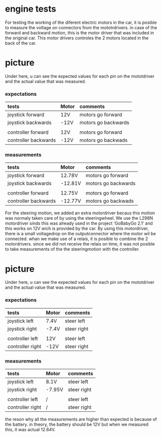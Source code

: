 # engine tests
For testing the working of the diferent electric motors in the car, it is posible to measure the voltage on connectors from the mototrdrivers. in case of the forward and backward motion, this is the motor driver that was included in the original car. This motor drivers controles the 2 motors located in the back of the car.
# picture
Under here, u can see the expected values for each pin on the mototdriver and the actual value that was measured.
### expectations
tests|Motor|comments
:---------------------|:------|:----------------------------------------------
joystick forward | 12V | motors go forward
joystick backwards | -12V | motors go backwards
||
controller forward | 12V | motors go forward
controller backwards | -12V | motors go backwads

### measurements
tests|Motor|comments
:---------------------|:------|:----------------------------------------------
joystick forward | 12.78V | motors go forward
joystick backwards | -12.81V | motors go backwards
||
controller forward | 12.75V | motors go forward
controller backwards | -12.77V | motors go backwads

For the steering motion, we added an extra motordriver becaus this motion was normaly taken care of by using the steeringwheel. We use the L298N motordriver sinds this was already  used in the project 'GoBabyGo 2.1' and this works on 12V wich is provided by the car. By using this motordriver, there is a small voltagedrop on the outputconnector where the motor wil be connected. whan we make use of a relais, it is posible to combine the 2 motordrivers. since we did not receive the relais on time, it was not posible to take measurements of the the steeringmotion with the controller.
# picture
Under here, u can see the expected values for each pin on the mototdriver and the actual value that was measured.
### expectations
tests|Motor|comments
:---------------------|:------|:----------------------------------------------
joystick left | 7.4V | steer left
joystick right | -7.4V | steer right
||
controller left | 12V | steer left
controller right | -12V | steer right
### measurements
tests|Motor|comments
:---------------------|:------|:----------------------------------------------
joystick left | 8.1V | steer left
joystick right | -7.95V  | steer right
||
controller left | / | steer left
controller right | / | steer right

the reson why all the measurements are higher than expected is because of the battery. in theory, the battery should be 12V but when we measured this, it was actual 12.84V.

